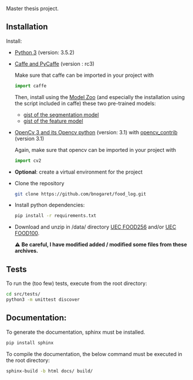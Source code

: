 Master thesis project.

## Installation

Install:
- [Python 3](https://www.python.org/downloads/) (version: 3.5.2)
- [Caffe and PyCaffe](http://caffe.berkeleyvision.org/installation.html) (version : rc3)

    Make sure that caffe can be imported in your project with
    ```Python
    import caffe
    ```

    Then, install using the [Model Zoo](https://github.com/BVLC/caffe/wiki/Model-Zoo) (and especially the installation using the script included in caffe) these two pre-trained models:
    - [gist of the segmentation model](https://gist.github.com/jimmie33/339fd0a938ed026692267a60b44c0c58)
    - [gist of the feature model](https://gist.github.com/ksimonyan/3785162f95cd2d5fee77)
- [OpenCv 3 and its Opencv python](http://opencv.org/downloads.html) (version: 3.1) with [opencv_contrib](https://github.com/opencv/opencv_contrib) (version 3.1)

    Again, make sure that opencv can be imported in your project with
    ```Python
    import cv2
    ```
- **Optional**: create a virtual environment for the project
- Clone the repository
    ```bash
    git clone https://github.com/bnogaret/food_log.git
    ```
- Install python dependencies:
    ```bash
    pip install -r requirements.txt
    ```
- Download and unzip in /data/ directory [UEC FOOD256](http://foodcam.mobi/dataset256.html) and/or [UEC FOOD100](http://foodcam.mobi/dataset100.html).

    :warning: **Be careful, I have modified added / modified some files from these archives.**

## Tests

To run the (too few) tests, execute from the root directory:
```bash
cd src/tests/
python3 -m unittest discover
```

## Documentation:

To generate the documentation, sphinx must be installed.
```bash
pip install sphinx
```

To compile the documentation, the below command must be
executed in the root directory:

```bash
sphinx-build -b html docs/ build/
```
